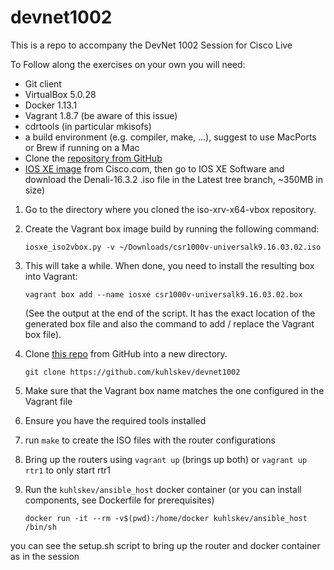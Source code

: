 # devnet1002
This is a repo to accompany the DevNet 1002 Session for Cisco Live

To Follow along the exercises on your own you will need:

- Git client
- VirtualBox 5.0.28
- Docker 1.13.1
- Vagrant 1.8.7 (be aware of this issue)
- cdrtools (in particular mkisofs)
- a build environment (e.g. compiler, make, ...), suggest to use MacPorts or Brew if running on a Mac
- Clone the [repository from GitHub](https://github.com/ios-xr/iosxrv-x64-vbox)
- [IOS XE image](https://software.cisco.com/download/type.html?mdfid=284364978&catid=null) from Cisco.com, then go to IOS XE Software and download the Denali-16.3.2 .iso file in the Latest tree branch, ~350MB in size)

1. Go to the directory where you cloned the iso-xrv-x64-vbox repository.
2. Create the Vagrant box image build by running the following command:

	`iosxe_iso2vbox.py -v ~/Downloads/csr1000v-universalk9.16.03.02.iso`

3. This will take a while. When done, you need to install the resulting box into Vagrant:

	`vagrant box add --name iosxe csr1000v-universalk9.16.03.02.box`

	(See the output at the end of the script. It has the exact location of the generated box file and also the command to add / replace the Vagrant box file).

4. Clone [this repo](https://github.com/kuhlskev/devnet1002) from GitHub into a new directory.

	`git clone https://github.com/kuhlskev/devnet1002`

5. Make sure that the Vagrant box name matches the one configured in the Vagrant file

6. Ensure you have the required tools installed

7. run `make` to create the ISO files with the router configurations

8. Bring up the routers using `vagrant up` (brings up both) or `vagrant up rtr1` to only start rtr1

9. Run the `kuhlskev/ansible_host` docker container (or you can install components, see Dockerfile for prerequisites)

	`docker run -it --rm -v$(pwd):/home/docker kuhlskev/ansible_host /bin/sh`

you can see the setup.sh script to bring up the router and docker container as in the session